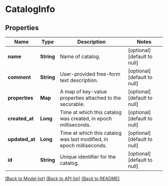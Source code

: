 # CatalogInfo
## Properties

| Name | Type | Description                                                         | Notes |
|------------ | ------------- |---------------------------------------------------------------------| -------------|
| **name** | **String** | Name of catalog.                                                    | [optional] [default to null] |
| **comment** | **String** | User-provided free-form text description.                           | [optional] [default to null] |
| **properties** | **Map** | A map of key-value properties attached to the securable.            | [optional] [default to null] |
| **created\_at** | **Long** | Time at which this catalog was created, in epoch milliseconds.      | [optional] [default to null] |
| **updated\_at** | **Long** | Time at which this catalog was last modified, in epoch milliseconds. | [optional] [default to null] |
| **id** | **String** | Unique identifier for the catalog.                                  | [optional] [default to null] |

[[Back to Model list]](../README.md#documentation-for-models) [[Back to API list]](../README.md#documentation-for-api-endpoints) [[Back to README]](../README.md)

